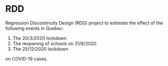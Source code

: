 # RDD
Regression Discontinuity Design (RDD) project to estimate the effect of the following events in Quebec:  

1. The 20/3/2020 lockdown 
2. The reopening of schools on 31/8/2020 
3. The 25/12/2020 lockdown

on COVID-19 cases.
